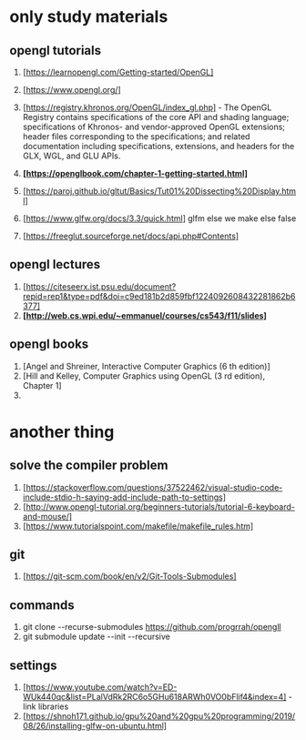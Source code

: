
# only study materials
## opengl tutorials
1) [https://learnopengl.com/Getting-started/OpenGL]
2) [https://www.opengl.org/]
3) [https://registry.khronos.org/OpenGL/index_gl.php] -
The OpenGL Registry contains specifications of the core API and shading language; specifications of Khronos- and vendor-approved OpenGL extensions; header files corresponding to the specifications; and related documentation including specifications, extensions, and headers for the GLX, WGL, and GLU APIs.

1) **[https://openglbook.com/chapter-1-getting-started.html]**
2) [https://paroj.github.io/gltut/Basics/Tut01%20Dissecting%20Display.html]
3) [https://www.glfw.org/docs/3.3/quick.html] glfm else we make else false
4) [https://freeglut.sourceforge.net/docs/api.php#Contents]
## opengl lectures
1) [https://citeseerx.ist.psu.edu/document?repid=rep1&type=pdf&doi=c9ed181b2d859fbf1224092608432281862b6377]
2) **[http://web.cs.wpi.edu/~emmanuel/courses/cs543/f11/slides]**

## opengl books
1) [Angel and Shreiner, Interactive Computer Graphics (6 th edition)]
2) [Hill and Kelley, Computer Graphics using OpenGL (3 rd edition), Chapter 1]
3) 

# another thing
## solve  the compiler problem

1) [https://stackoverflow.com/questions/37522462/visual-studio-code-include-stdio-h-saying-add-include-path-to-settings]
2) [http://www.opengl-tutorial.org/beginners-tutorials/tutorial-6-keyboard-and-mouse/]
3) [https://www.tutorialspoint.com/makefile/makefile_rules.htm]


## git
1) [https://git-scm.com/book/en/v2/Git-Tools-Submodules]


## commands

1) git clone --recurse-submodules https://github.com/progrrah/opengll
2) git submodule update --init --recursive

## settings
1) [https://www.youtube.com/watch?v=ED-WUk440qc&list=PLalVdRk2RC6o5GHu618ARWh0VO0bFlif4&index=4] - link libraries
2) [https://shnoh171.github.io/gpu%20and%20gpu%20programming/2019/08/26/installing-glfw-on-ubuntu.html]